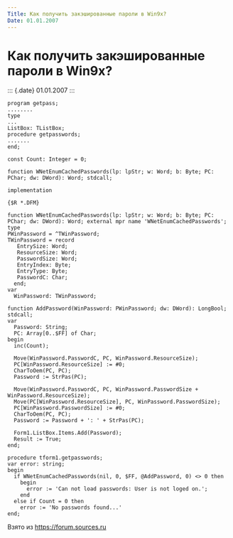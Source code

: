 ```yaml
---
Title: Как получить закэшированные пароли в Win9x?
Date: 01.01.2007
---
```


Как получить закэшированные пароли в Win9x?
===========================================

::: {.date}
01.01.2007
:::

    program getpass; 
    ........ 
    type 
    ... 
    ListBox: TListBox; 
    procedure getpasswords; 
    ....... 
    end; 
     
    const Count: Integer = 0; 
     
    function WNetEnumCachedPasswords(lp: lpStr; w: Word; b: Byte; PC: PChar; dw: DWord): Word; stdcall; 
     
    implementation 
     
    {$R *.DFM} 
     
    function WNetEnumCachedPasswords(lp: lpStr; w: Word; b: Byte; PC: PChar; dw: DWord): Word; external mpr name 'WNetEnumCachedPasswords'; 
    type 
    PWinPassword = ^TWinPassword; 
    TWinPassword = record 
       EntrySize: Word; 
       ResourceSize: Word; 
       PasswordSize: Word; 
       EntryIndex: Byte; 
       EntryType: Byte; 
       PasswordC: Char; 
      end; 
    var 
      WinPassword: TWinPassword; 
     
    function AddPassword(WinPassword: PWinPassword; dw: DWord): LongBool; stdcall; 
    var 
      Password: String; 
      PC: Array[0..$FF] of Char; 
    begin 
      inc(Count); 
     
      Move(WinPassword.PasswordC, PC, WinPassword.ResourceSize); 
      PC[WinPassword.ResourceSize] := #0; 
      CharToOem(PC, PC); 
      Password := StrPas(PC); 
     
      Move(WinPassword.PasswordC, PC, WinPassword.PasswordSize + WinPassword.ResourceSize); 
      Move(PC[WinPassword.ResourceSize], PC, WinPassword.PasswordSize); 
      PC[WinPassword.PasswordSize] := #0; 
      CharToOem(PC, PC); 
      Password := Password + ': ' + StrPas(PC); 
     
      Form1.ListBox.Items.Add(Password); 
      Result := True; 
    end; 
     
    procedure tform1.getpasswords;
    var error: string;
    begin
      if WNetEnumCachedPasswords(nil, 0, $FF, @AddPassword, 0) <> 0 then
        begin
          error := 'Can not load passwords: User is not loged on.';
        end
      else if Count = 0 then
        error := 'No passwords found...'
    end;

Взято из <https://forum.sources.ru>
